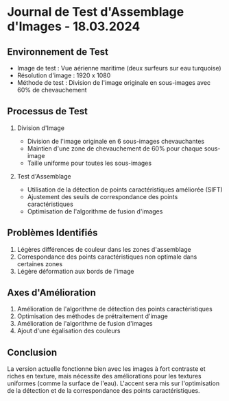 # Journal de Test d'Assemblage d'Images - 18.03.2024

## Environnement de Test
- Image de test : Vue aérienne maritime (deux surfeurs sur eau turquoise)
- Résolution d'image : 1920 x 1080
- Méthode de test : Division de l'image originale en sous-images avec 60% de chevauchement

## Processus de Test
1. Division d'Image
   - Division de l'image originale en 6 sous-images chevauchantes
   - Maintien d'une zone de chevauchement de 60% pour chaque sous-image
   - Taille uniforme pour toutes les sous-images

2. Test d'Assemblage
   - Utilisation de la détection de points caractéristiques améliorée (SIFT)
   - Ajustement des seuils de correspondance des points caractéristiques
   - Optimisation de l'algorithme de fusion d'images

## Problèmes Identifiés
1. Légères différences de couleur dans les zones d'assemblage
2. Correspondance des points caractéristiques non optimale dans certaines zones
3. Légère déformation aux bords de l'image

## Axes d'Amélioration
1. Amélioration de l'algorithme de détection des points caractéristiques
2. Optimisation des méthodes de prétraitement d'image
3. Amélioration de l'algorithme de fusion d'images
4. Ajout d'une égalisation des couleurs

## Conclusion
La version actuelle fonctionne bien avec les images à fort contraste et riches en texture, mais nécessite des améliorations pour les textures uniformes (comme la surface de l'eau). L'accent sera mis sur l'optimisation de la détection et de la correspondance des points caractéristiques. 